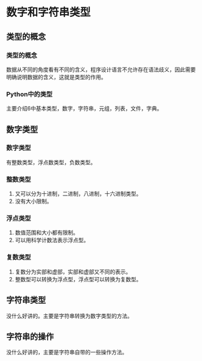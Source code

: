 # 数字和字符串类型

## 类型的概念

### 类型的概念
数据从不同的角度看有不同的含义，程序设计语言不允许存在语法歧义，因此需要明确说明数据的含义，这就是类型的作用。

### Python中的类型
主要介绍6中基本类型，数字，字符串，元组，列表，文件，字典。

## 数字类型

### 数字类型
有整数类型，浮点数类型，负数类型。

### 整数类型
1. 又可以分为十进制，二进制，八进制，十六进制类型。
2. 没有大小限制。

### 浮点类型
1. 数值范围和大小都有限制。
2. 可以用科学计数法表示浮点型。

### 复数类型
1. 复数分为实部和虚部，实部和虚部又不同的表示。
2. 整数型可以转换为浮点型，浮点型可以转换为复数型。

## 字符串类型
没什么好讲的。主要是字符串转换为数字类型的方法。

## 字符串的操作
没什么好讲的，主要是字符串自带的一些操作方法。
